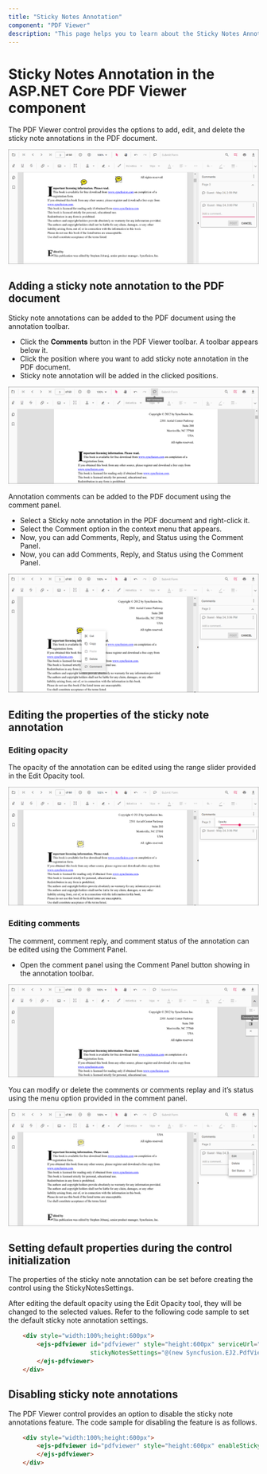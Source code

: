 ```yaml
---
title: "Sticky Notes Annotation"
component: "PDF Viewer"
description: "This page helps you to learn about the Sticky Notes Annotation support with a code example in the Syncfusion's ASP.NET Core PDF Viewer."
---
```


# Sticky Notes Annotation in the ASP.NET Core PDF Viewer component

The PDF Viewer control provides the options to add, edit, and delete the sticky note annotations in the PDF document.

![StickyNotesAnnotation](../../../pdfviewer/images/stickynotes_annotation.png)

## Adding a sticky note annotation to the PDF document

Sticky note annotations can be added to the PDF document using the annotation toolbar.

* Click the **Comments** button in the PDF Viewer toolbar. A toolbar appears below it.
* Click the position where you want to add sticky note annotation in the PDF document.
* Sticky note annotation will be added in the clicked positions.

![StickyNotesTool](../../../pdfviewer/images/stickynotes_tool.png)

Annotation comments can be added to the PDF document using the comment panel.

* Select a Sticky note annotation in the PDF document and right-click it.
* Select the Comment option in the context menu that appears.
* Now, you can add Comments, Reply, and Status using the Comment Panel.
* Now, you can add Comments, Reply, and Status using the Comment Panel.

![StickyNotesComment](../../../pdfviewer/images/stickynotes_comment.png)

## Editing the properties of the sticky note annotation

### Editing opacity

The opacity of the annotation can be edited using the range slider provided in the Edit Opacity tool.

![StickyNotesOpacity](../../../pdfviewer/images/sticky_opacity.png)

### Editing comments

The comment, comment reply, and comment status of the annotation can be edited using the Comment Panel.

* Open the comment panel using the Comment Panel button showing in the annotation toolbar.

![StickyNotesComment](../../../pdfviewer/images/commentPanel.png)

You can modify or delete the comments or comments replay and it’s status using the menu option provided in the comment panel.

![StickyNotesEdit](../../../pdfviewer/images/sticky_editbtn.png)

## Setting default properties during the control initialization

The properties of the sticky note annotation can be set before creating the control using the StickyNotesSettings.

After editing the default opacity using the Edit Opacity tool, they will be changed to the selected values. Refer to the following code sample to set the default sticky note annotation settings.

```html
    <div style="width:100%;height:600px">
        <ejs-pdfviewer id="pdfviewer" style="height:600px" serviceUrl="/api/PdfViewer" documentPath=@ViewBag.DocumentPath
                       stickyNotesSettings="@(new Syncfusion.EJ2.PdfViewer.PdfViewerStickyNotesSettings {Author="Syncfusion"})">
        </ejs-pdfviewer>
    </div>
```

## Disabling sticky note annotations

The PDF Viewer control provides an option to disable the sticky note annotations feature. The code sample for disabling the feature is as follows.

```html
    <div style="width:100%;height:600px">
        <ejs-pdfviewer id="pdfviewer" style="height:600px" enableStickyNotesAnnotation=false serviceUrl="/api/PdfViewer" documentPath=@ViewBag.DocumentPath>
        </ejs-pdfviewer>
    </div>
```